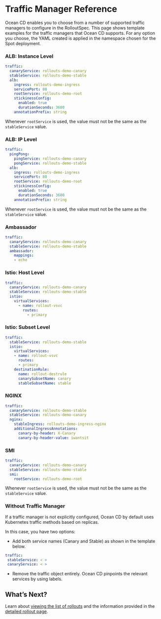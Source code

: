 # Traffic Manager Reference

Ocean CD enables you to choose from a number of supported traffic managers to configure in the RolloutSpec. This page shows template examples for the traffic managers that Ocean CD supports. For any option you choose, the YAML created is applied in the namespace chosen for the Spot deployment.

### ALB: Instance Level

```yaml
traffic:
  canaryService: rollouts-demo-canary
  stableService: rollouts-demo-stable
  alb:
    ingress: rollouts-demo-ingress
    servicePort: 80
    rootService: rollouts-demo-root
    stickinessConfig:
      enabled: true
      durationSeconds: 3600
    annotationPrefix: string
```

Whenever `rootService` is used, the value must not be the same as the `stableService` value.

### ALB: IP Level

```yaml
traffic:
  pingPong:
    pingService: rollouts-demo-canary
    pongService: rollouts-demo-stable
  alb:
    ingress: rollouts-demo-ingress
    servicePort: 80
    rootService: rollouts-demo-root
    stickinessConfig:
      enabled: true
      durationSeconds: 3600
    annotationPrefix: string     
```

Whenever `rootService` is used, the value must not be the same as the `stableService` value.

### Ambassador

```yaml
traffic:
  canaryService: rollouts-demo-canary
  stableService: rollouts-demo-stable
  ambassador:
    mappings:
    - echo
```

### Istio: Host Level

```yaml
traffic:
  canaryService: rollouts-demo-canary
  stableService: rollouts-demo-stable
  istio:
    virtualServices:
      - name: rollout-vsvc
        routes:
          - primary
```

### Istio: Subset Level

```yaml
traffic:
  stableService: rollouts-demo-stable
  istio:
    virtualServices:
    - name: rollout-vsvc
      routes:
      - primary
    destinationRule:
      name: rollout-destrule
      canarySubsetName: canary
      stableSubsetName: stable
```

### NGINX

```yaml
traffic:
  canaryService: rollouts-demo-stable
  stableService: rollouts-demo-canary
  nginx:
    stableIngress: rollouts-demo-ingress-nginx
    additionalIngressAnnotations:
      canary-by-header: X-Canary
      canary-by-header-value: iwantsit    
```

### SMI

```yaml
traffic:
  canaryService: rollouts-demo-canary
  stableService: rollouts-demo-stable
  smi:
    rootService: rollouts-demo-root
```

Whenever `rootService` is used, the value must not be the same as the `stableService` value.

### Without Traffic Manager  
If a traffic manager is not explicitly configured, Ocean CD by default uses Kubernetes traffic methods based on replicas.  

In this case, you have two options:  

* Add both service names (Canary and Stable)  as shown in the template below.

```yaml
traffic:
 stableService: < >
 canaryService: < >
 ```

* Remove the traffic object entirely. Ocean CD pinpoints the relevant services by using labels.

## What’s Next?

Learn about [viewing the list of rollouts](ocean-cd/tutorials/view-rollouts/) and the information provided in the [detailed rollout page](ocean-cd/tutorials/view-rollouts/detailed-rollout).
